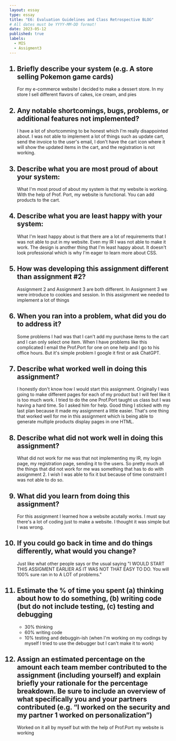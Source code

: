 ```yaml
---
layout: essay
type: essay
title: "E6: Evaluation Guidelines and Class Retrospective BLOG"
# All dates must be YYYY-MM-DD format!
date: 2023-05-12
published: true
labels:
  - MIS
  - Assigment3
---
```

<ol>
<h2><li>Briefly describe your system (e.g. A store selling Pokemon game cards)</li></h2>
  <p>For my e-commerce website I decided to make a dessert store. In my store I sell different flavors of cakes, ice cream, and pies</p>
  
<h2><li>Any notable shortcomings, bugs, problems, or additional features not implemented?</li></h2>
  <p>I have a lot of shortcomming to be honest which I'm really disappointed about. I was not able to implement a lot of things such as update cart, send the invoice to the user's email, I don't have the cart icon where it will show the updated items in the cart, and the registration is not working.</p>
  
<h2><li>Describe what you are most proud of about your system:</li></h2>
  <p>What I'm most proud of about my system is that my website is working. With the help of Prof. Port, my website is functional. You can add products to the cart.</p>
  
<h2><li>Describe what you are least happy with your system:</li></h2>
  <p>What I'm least happy about is that there are a lot of requirements that I was not able to put in my website. Even my IR I was not able to make it work. The design is another thing that I'm least happy about. It doesn't look professional which is why I'm eager to learn more about CSS.</p>
  
<h2><li>How was developing this assignment different than assignment #2?</li></h2>
  <p>Assignment 2 and Assignment 3 are both different. In Assignment 3 we were introduce to cookies and session. In this assignment we needed to implement a lot of things</p>
  
<h2><li>When you ran into a problem, what did you do to address it?</li></h2>
  <p>Some problems I had was that I can't add my purchase items to the cart and I can only select one item. When I have problems like this complicated I email the Prof.Port for one on one help and I go to his office hours. But it's simple problem I google it first or ask ChatGPT.</p>
  
<h2><li>Describe what worked well in doing this assignment?</li></h2>
  <p>I honestly don't know how I would start this assignment. Originally I was going to make different pages for each of my product but I will feel like it is too much work. I tried to do the one Prof.Port taught us class but I was having a hard time. So I asked him for help. Good thing I sticked with my last plan because it made my assignment a little easier. That's one thing that worked well for me in this assignment which is being able to generate multiple products display pages in one HTML.  </p>
  
<h2><li>Describe what did not work well in doing this assignment?</li></h2>
  <p>What did not work for me was that not implementing my IR, my login page, my registration page, sending it to the users. So pretty much all the things that did not work for me was something that has to do with assignment 2. I wish I was able to fix it but because of time constraint I was not able to do so. </p>
  
<h2><li>What did you learn from doing this assignment?</li></h2>
  <p>For this assignment I learned how a website acutally works. I must say there's a lot of coding just to make a website. I thought it was simple but I was wrong.</p>
  
<h2><li>If you could go back in time and do things differently, what would you change?</li></h2>
  <p>Just like what other people says or the usual saying "I WOULD START THIS ASSIGMENT EARLIER AS IT WAS NOT THAT EASY TO DO. You will 100% sure ran in to A LOT of problems."</p>
  
<h2><li>Estimate the % of time you spent (a) thinking about how to do something, (b) writing code (but do not include testing, (c) testing and debugging</li></h2>
  <p>
  <ul>
    <li>30% thinking</li>
    <li>60% writing code</li>
    <li>10% testing and debuggin-ish (when I'm working on my codings by myself I tried to use the debugger but I can't make it to work)</li>
  </ul>
  </p>
  
<h2><li>Assign an estimated percentage on the amount each team member contributed to the assignment (including yourself) and explain briefly your rationale for the percentage breakdown. Be sure to include an overview of what specifically you and your partners contributed (e.g. “I worked on the security and my partner 1 worked on personalization”)</li></h2>
  <p>Worked on it all by myself but with the help of Prof.Port my website is working</p>
  
</ol>

